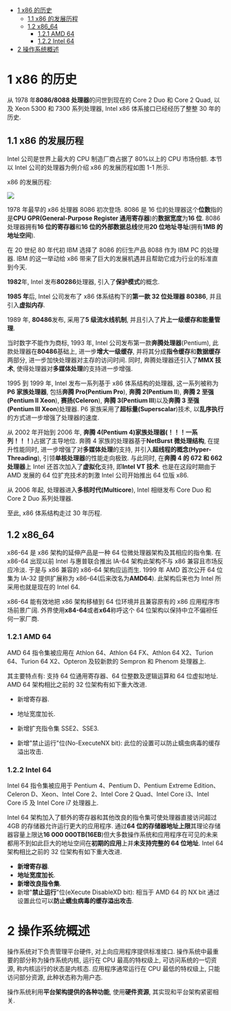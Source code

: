 
<!-- @import "[TOC]" {cmd="toc" depthFrom=1 depthTo=6 orderedList=false} -->

<!-- code_chunk_output -->

- [1 x86 的历史](#1-x86-的历史)
  - [1.1 x86 的发展历程](#11-x86-的发展历程)
  - [1.2 x86\_64](#12-x86_64)
    - [1.2.1 AMD 64](#121-amd-64)
    - [1.2.2 Intel 64](#122-intel-64)
- [2 操作系统概述](#2-操作系统概述)

<!-- /code_chunk_output -->

# 1 x86 的历史

从 1978 年**8086/8088 处理器**的问世到现在的 Core 2 Duo 和 Core 2 Quad, 以及 Xeon 5300 和 7300 系列处理器, Intel x86 体系接口已经经历了整整 30 年的历史.

## 1.1 x86 的发展历程

Intel 公司是世界上最大的 CPU 制造厂商占据了 80%以上的 CPU 市场份额. 本节以 Intel 公司的处理器为例介绍 x86 的发展历程如图 1-1 所示.

x86 的发展历程:

![](./images/2019-06-28-09-47-53.png)

1978 年最早的 x86 处理器 8086 初次登场. 8086 是 16 位的处理器这个**位数**指的是**CPU GPR(General\-Purpose Register 通用寄存器**)的**数据宽度**为**16 位**. 8086 处理器拥有**16 位的寄存器**和**16 位的外部数据总线**使用**20 位地址寻址**(拥有**1MB 的地址空间**).

在 20 世纪 80 年代初 IBM 选择了 8086 的衍生产品 8088 作为 IBM PC 的处理器. IBM 的这一举动给 x86 带来了巨大的发展机遇并且帮助它成为行业的标准直到今天.

**1982**年, Intel 发布**80286**处理器, 引入了**保护模式**的概念.

**1985 年**后, Intel 公司发布了 x86 体系结构下的**第一款 32 位处理器 80386**, 并且引入**虚拟内存**.

1989 年, **80486**发布, 采用了**5 级流水线机制**, 并且引入了**片上一级缓存和能量管理**.

当时数字不能作为商标, 1993 年, Intel 公司发布第一款**奔腾处理器**(Pentium), 此款处理器在**80486**基础上, 进一步**增大一级缓存**, 并将其分成**指令缓存**和**数据缓存**两部分, 进一步加快处理器对主存的访问时间. 同时, 奔腾处理器还引入了**MMX 技术**, 使得处理器对**多媒体处理**的支持进一步增强.

1995 到 1999 年, Intel 发布一系列基于 x86 体系结构的处理器, 这一系列被称为**P6 家族处理器**, 包括**奔腾 Pro(Pentium Pro**), **奔腾 2(Pentium Ⅱ**), **奔腾 2 至强(Pentium Ⅱ Xeon**), **赛扬(Celeron**), **奔腾 3(Pentium Ⅲ**)以及**奔腾 3 至强(Pentium Ⅲ Xeon**)处理器. P6 家族采用了**超标量(Superscalar**)技术, 以**乱序执行**的方式进一步增强了处理器的速度.

从 2002 年开始到 2006 年, **奔腾 4(Pentium 4)家族处理器(！！！一系列！！！**)占据了主导地位. 奔腾 4 家族的处理器基于**NetBurst 微处理结构**, 在提升性能同时, 进一步增强了对**多媒体处理**的支持, 并引入**超线程的概念(Hyper\-Threading**), 引领**单核处理器**的性能走向极致. 与此同时, 在**奔腾 4 的 672 和 662 处理器**上 Intel 还首次加入了**虚拟化**支持, 即**Intel VT 技术**. 也是在这段时期由于 AMD 发展的 64 位扩充技术的刺激 Intel 公司开始推出 64 位版 x86.

从 2006 年起, 处理器进入**多核时代(Multicore**), Intel 相继发布 Core Duo 和 Core 2 Duo 系列处理器.

至此, x86 体系结构走过 30 年历程.

## 1.2 x86\_64

x86\-64 是 x86 架构的延伸产品是一种 64 位微处理器架构及其相应的指令集.
在 x86\-64 出现以前 Intel 与惠普联合推出 IA\-64 架构此架构不与 x86 兼容且市场反应冷淡. 于是与 x86 兼容的 x86\-64 架构应运而生. 1999 年 AMD 首次公开 64 位集为 IA\-32 提供扩展称为 x86\-64(后来改名为**AMD64**). 此架构后来也为 Intel 所采用也就是现在的 Intel 64.

x86\-64 能有效地把 x86 架构移植到 64 位环境并且兼容原有的 x86 应用程序市场前景广阔. 外界使用**x84\-64**或者**x64**称呼这个 64 位架构以保持中立不偏袒任何一家厂商.

### 1.2.1 AMD 64

AMD 64 指令集被应用在 Athlon 64、Athlon 64 FX、Athlon 64 X2、Turion 64、Turion 64 X2、Opteron 及较新款的 Sempron 和 Phenom 处理器上.

其主要特点有: 支持 64 位通用寄存器、64 位整数及逻辑运算和 64 位虚拟地址. AMD 64 架构相比之前的 32 位架构有如下重大改进.

- 新增寄存器.

- 地址宽度加长.

- 新增扩充指令集 SSE2、SSE3.

- 新增"禁止运行"位(No\-ExecuteNX bit): 此位的设置可以防止蠕虫病毒的缓存溢出攻击.

### 1.2.2 Intel 64

Intel 64 指令集被应用于 Pentium 4、Pentium D、Pentium Extreme Edition、Celeron D、Xeon、Intel Core 2、Intel Core 2 Quad、Intel Core i3、Intel Core i5 及 Intel Core i7 处理器上.

Intel 64 架构加入了额外的寄存器和其他改良的指令集可使处理器直接访问超过 4GB 的存储器允许运行更大的应用程序. 通过**64 位的存储器地址上限**其理论存储器容量上限达**16 000 000TB(16EB**)但大多数操作系统和应用程序在可见的未来都用不到如此巨大的地址空间在**初期的应用**上并**未支持完整的 64 位地址**. Intel 64 架构相比之前的 32 位架构有如下重大改进.

- **新增寄存器**.
- **地址宽度加长**.
- **新增改良指令集**.
- 新增"**禁止运行**"位(eXecute DisableXD bit): 相当于 AMD 64 的 NX bit 通过设置此位可以**防止蠕虫病毒的缓存溢出攻击**.

# 2 操作系统概述

操作系统对下负责管理平台硬件, 对上向应用程序提供标准接口. 操作系统中最重要的部分称为操作系统内核, 运行在 CPU 最高的特权级上, 可访问系统的一切资源, 称内核运行的状态是内核态. 应用程序通常运行在 CPU 最低的特权级上, 只能访问部分资源, 此种状态称为用户态.

操作系统利用**平台架构提供的各种功能**, 使用**硬件资源**, 其实现和平台架构紧密相关.